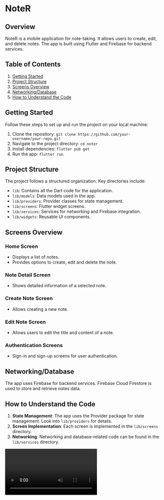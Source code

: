# NoteR

## Overview
NoteR is a mobile application for note-taking. It allows users to create, edit, and delete notes. The app is built using Flutter and Firebase for backend services.

## Table of Contents
1. [Getting Started](#getting-started)
2. [Project Structure](#project-structure)
3. [Screens Overview](#screens-overview)
4. [Networking/Database](#networking-database)
5. [How to Understand the Code](#how-to-understand-the-code)

## Getting Started
Follow these steps to set up and run the project on your local machine:

1. Clone the repository: `git clone https://github.com/your-username/your-repo.git`
2. Navigate to the project directory: `cd noter`
3. Install dependencies: `flutter pub get`
4. Run the app: `flutter run`

## Project Structure
The project follows a structured organization. Key directories include:
- `lib`: Contains all the Dart code for the application.
- `lib/models`: Data models used in the app.
- `lib/providers`: Provider classes for state management.
- `lib/screens`: Flutter widget screens.
- `lib/services`: Services for networking and Firebase integration.
- `lib/widgets`: Reusable UI components.

## Screens Overview
### Home Screen
- Displays a list of notes.
- Provides options to create, edit and delete the note.

### Note Detail Screen
- Shows detailed information of a selected note.

### Create Note Screen
- Allows creating a new note.

### Edit Note Screen
- Allows users to edit the title and content of a note.

### Authentication Screens
- Sign-in and sign-up screens for user authentication.

## Networking/Database
The app uses Firebase for backend services. Firebase Cloud Firestore is used to store and retrieve notes data.

## How to Understand the Code
1. **State Management**: The app uses the Provider package for state management. Look into `lib/providers` for details.
2. **Screen Implementation**: Each screen is implemented in the `lib/screens` directory.
3. **Networking**: Networking and database-related code can be found in the `lib/services` directory.

<video src="bandicam%202024-02-01%2021-16-26-970.mp4" controls title="Title"></video>